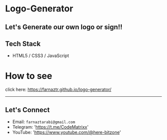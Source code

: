 # Logo-Generator

Let's Generate our own logo or sign!!
---

## Tech Stack

- HTML5 / CSS3 / JavaScript



# How to see

click here: https://farnaztr.github.io/logo-generator/

---

## Let's Connect

- Email: `farnaztarabi@gmail.com`
- Telegram: 'https://t.me/CodeMatrixx'
- YouTube: 'https://www.youtube.com/@here-bitzone'

